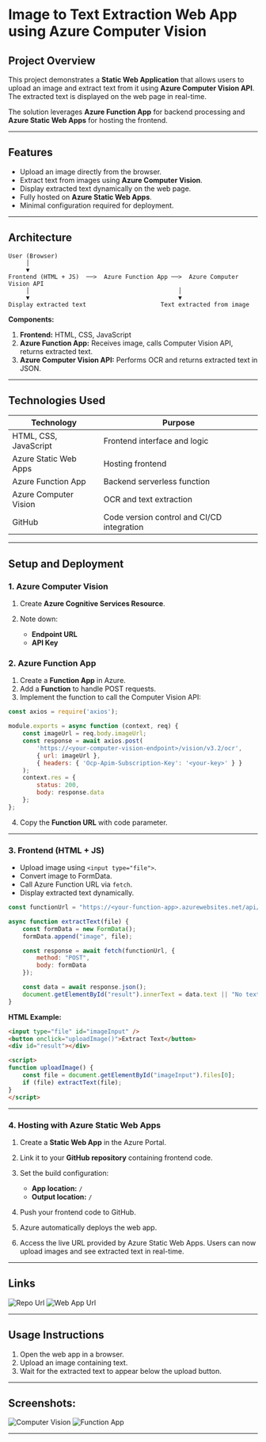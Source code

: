 # **Image to Text Extraction Web App using Azure Computer Vision**

## **Project Overview**

This project demonstrates a **Static Web Application** that allows users to upload an image and extract text from it using **Azure Computer Vision API**. The extracted text is displayed on the web page in real-time.

The solution leverages **Azure Function App** for backend processing and **Azure Static Web Apps** for hosting the frontend.

---

## **Features**

* Upload an image directly from the browser.
* Extract text from images using **Azure Computer Vision**.
* Display extracted text dynamically on the web page.
* Fully hosted on **Azure Static Web Apps**.
* Minimal configuration required for deployment.

---

## **Architecture**

```text
User (Browser)
     │
     ▼
Frontend (HTML + JS)  ──>  Azure Function App ──>  Azure Computer Vision API
     │                                          │
     ▼                                          ▼
Display extracted text                     Text extracted from image
```

**Components:**

1. **Frontend:** HTML, CSS, JavaScript
2. **Azure Function App:** Receives image, calls Computer Vision API, returns extracted text.
3. **Azure Computer Vision API:** Performs OCR and returns extracted text in JSON.

---

## **Technologies Used**

| Technology            | Purpose                                    |
| --------------------- | ------------------------------------------ |
| HTML, CSS, JavaScript | Frontend interface and logic               |
| Azure Static Web Apps | Hosting frontend                           |
| Azure Function App    | Backend serverless function                |
| Azure Computer Vision | OCR and text extraction                    |
| GitHub                | Code version control and CI/CD integration |

---

## **Setup and Deployment**

### **1. Azure Computer Vision**

1. Create **Azure Cognitive Services Resource**.
2. Note down:

   * **Endpoint URL**
   * **API Key**

### **2. Azure Function App**

1. Create a **Function App** in Azure.
2. Add a **Function** to handle POST requests.
3. Implement the function to call the Computer Vision API:

```javascript
const axios = require('axios');

module.exports = async function (context, req) {
    const imageUrl = req.body.imageUrl;
    const response = await axios.post(
        'https://<your-computer-vision-endpoint>/vision/v3.2/ocr',
        { url: imageUrl },
        { headers: { 'Ocp-Apim-Subscription-Key': '<your-key>' } }
    );
    context.res = {
        status: 200,
        body: response.data
    };
};
```

4. Copy the **Function URL** with code parameter.

---

### **3. Frontend (HTML + JS)**

* Upload image using `<input type="file">`.
* Convert image to FormData.
* Call Azure Function URL via `fetch`.
* Display extracted text dynamically.

```javascript
const functionUrl = "https://<your-function-app>.azurewebsites.net/api/<function-name>?code=<function-key>";

async function extractText(file) {
    const formData = new FormData();
    formData.append("image", file);

    const response = await fetch(functionUrl, {
        method: "POST",
        body: formData
    });

    const data = await response.json();
    document.getElementById("result").innerText = data.text || "No text detected";
}
```

**HTML Example:**

```html
<input type="file" id="imageInput" />
<button onclick="uploadImage()">Extract Text</button>
<div id="result"></div>

<script>
function uploadImage() {
    const file = document.getElementById("imageInput").files[0];
    if (file) extractText(file);
}
</script>
```

---

### **4. Hosting with Azure Static Web Apps**

1. Create a **Static Web App** in the Azure Portal.
2. Link it to your **GitHub repository** containing frontend code.
3. Set the build configuration:

   * **App location:** `/`
   * **Output location:** `/`
4. Push your frontend code to GitHub.
5. Azure automatically deploys the web app.
6. Access the live URL provided by Azure Static Web Apps. Users can now upload images and see extracted text in real-time.

---


## **Links**  
![Repo Url](https://github.com/malaikatariq/image-analyzer)
![Web App Url](https://yellow-mushroom-0f3e5fb03.1.azurestaticapps.net/)


---

## **Usage Instructions**

1. Open the web app in a browser.
2. Upload an image containing text.
3. Wait for the extracted text to appear below the upload button.

---
## Screenshots:

![Computer Vision]()
![Function App]()
![]()
![]()

---

